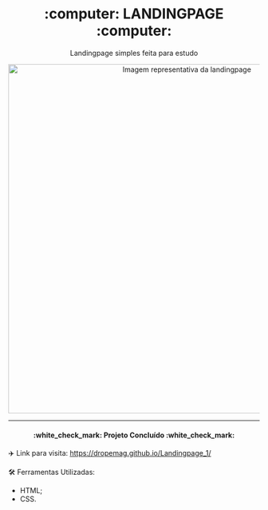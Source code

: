 <h1 align="center">:computer: LANDINGPAGE :computer:</h1>

<p align="center">Landingpage simples feita para estudo</p>

<div align="center">
<img src="https://user-images.githubusercontent.com/107576199/187539110-bc9d22a5-9c06-4744-a6f4-505501fa1bc5.jpg" alt="Imagem representativa da landingpage" width="700px">
</div>

---

<h4 align="center"> :white_check_mark: Projeto Concluído :white_check_mark: </h4>

:airplane: Link para visita:
https://dropemag.github.io/Landingpage_1/

:hammer_and_wrench: Ferramentas Utilizadas:
- HTML;
- CSS.
